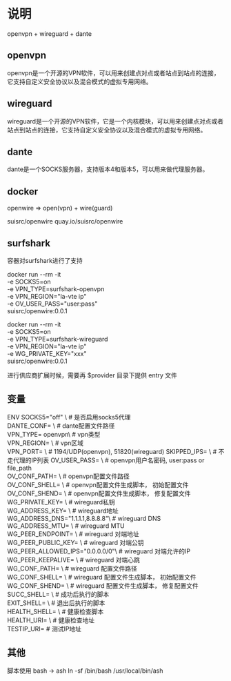 # 说明

openvpn + wireguard + dante

## openvpn
openvpn是一个开源的VPN软件，可以用来创建点对点或者站点到站点的连接，它支持自定义安全协议以及混合模式的虚拟专用网络。

## wireguard
wireguard是一个开源的VPN软件，它是一个内核模块，可以用来创建点对点或者站点到站点的连接，它支持自定义安全协议以及混合模式的虚拟专用网络。

## dante
dante是一个SOCKS服务器，支持版本4和版本5，可以用来做代理服务器。

## docker

openwire => open(vpn) + wire(guard) 

suisrc/openwire
quay.io/suisrc/openwire

## surfshark

容器对surfshark进行了支持

docker run --rm -it \
-e SOCKS5=on \
-e VPN_TYPE=surfshark-openvpn \
-e VPN_REGION="la-vte ip" \
-e OV_USER_PASS="user:pass" \
suisrc/openwire:0.0.1


docker run --rm -it \
-e SOCKS5=on \
-e VPN_TYPE=surfshark-wireguard \
-e VPN_REGION="la-vte ip" \
-e WG_PRIVATE_KEY="xxx" \
suisrc/openwire:0.0.1

进行供应商扩展时候，需要再 $provider 目录下提供 entry 文件

## 变量

ENV SOCKS5="off" \ # 是否启用socks5代理  
    DANTE_CONF= \  # dante配置文件路径  
    VPN_TYPE= openvpn\ # vpn类型  
    VPN_REGION= \      # vpn区域  
    VPN_PORT= \        # 1194/UDP(openvpn), 51820(wireguard)
    SKIPPED_IPS= \  # 不走代理的IP列表
    OV_USER_PASS= \  # openvpn用户名密码, user:pass or file_path  
    OV_CONF_PATH= \  # openvpn配置文件路径  
    OV_CONF_SHELL= \  # openvpn配置文件生成脚本， 初始配置文件 
    OV_CONF_SHEND= \  # openvpn配置文件生成脚本， 修复配置文件   
    WG_PRIVATE_KEY= \  # wireguard私钥  
    WG_ADDRESS_KEY= \  # wireguard地址  
    WG_ADDRESS_DNS="1.1.1.1,8.8.8.8"\  # wireguard DNS  
    WG_ADDRESS_MTU= \  # wireguard MTU  
    WG_PEER_ENDPOINT= \  # wireguard 对端地址  
    WG_PEER_PUBLIC_KEY= \  # wireguard 对端公钥  
    WG_PEER_ALLOWED_IPS="0.0.0.0/0"\  # wireguard 对端允许的IP  
    WG_PEER_KEEPALIVE= \  # wireguard 对端心跳  
    WG_CONF_PATH= \  # wireguard 配置文件路径  
    WG_CONF_SHELL= \  # wireguard 配置文件生成脚本， 初始配置文件  
    WG_CONF_SHEND= \  # wireguard 配置文件生成脚本， 修复配置文件
    SUCC_SHELL= \  # 成功后执行的脚本  
    EXIT_SHELL= \  # 退出后执行的脚本  
    HEALTH_SHELL= \  # 健康检查脚本  
    HEALTH_URI= \  # 健康检查地址  
    TESTIP_URI=  # 测试IP地址

## 其他

脚本使用 bash -> ash
ln -sf /bin/bash /usr/local/bin/ash
